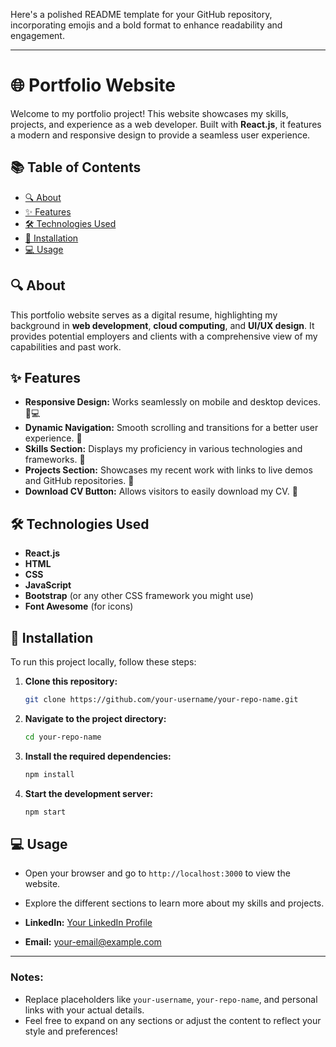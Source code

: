 Here's a polished README template for your GitHub repository, incorporating emojis and a bold format to enhance readability and engagement.

---

# 🌐 Portfolio Website

Welcome to my portfolio project! This website showcases my skills, projects, and experience as a web developer. Built with **React.js**, it features a modern and responsive design to provide a seamless user experience.

## 📚 Table of Contents
- [🔍 About](#about)
- [✨ Features](#features)
- [🛠️ Technologies Used](#technologies-used)
- [🚀 Installation](#installation)
- [💻 Usage](#usage)


## 🔍 About
This portfolio website serves as a digital resume, highlighting my background in **web development**, **cloud computing**, and **UI/UX design**. It provides potential employers and clients with a comprehensive view of my capabilities and past work.

## ✨ Features
- **Responsive Design:** Works seamlessly on mobile and desktop devices. 📱💻
- **Dynamic Navigation:** Smooth scrolling and transitions for a better user experience. 🌊
- **Skills Section:** Displays my proficiency in various technologies and frameworks. 💪
- **Projects Section:** Showcases my recent work with links to live demos and GitHub repositories. 📁
- **Download CV Button:** Allows visitors to easily download my CV. 📄

## 🛠️ Technologies Used
- **React.js**
- **HTML**
- **CSS**
- **JavaScript**
- **Bootstrap** (or any other CSS framework you might use)
- **Font Awesome** (for icons)

## 🚀 Installation
To run this project locally, follow these steps:

1. **Clone this repository:**
   ```bash
   git clone https://github.com/your-username/your-repo-name.git
   ```

2. **Navigate to the project directory:**
   ```bash
   cd your-repo-name
   ```

3. **Install the required dependencies:**
   ```bash
   npm install
   ```

4. **Start the development server:**
   ```bash
   npm start
   ```

## 💻 Usage
- Open your browser and go to `http://localhost:3000` to view the website.
- Explore the different sections to learn more about my skills and projects.


- **LinkedIn:** [Your LinkedIn Profile]([https://www.linkedin.com/in/your-profile](https://www.linkedin.com/in/prathamdubey-cloud-devops-web/))
- **Email:** [your-email@example.com](mailto:prathamdubey03@gmail.com)

---

### Notes:
- Replace placeholders like `your-username`, `your-repo-name`, and personal links with your actual details.
- Feel free to expand on any sections or adjust the content to reflect your style and preferences!
